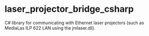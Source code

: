 # laser_projector_bridge_csharp
C# library for communicating with Ethernet laser projectors (such as MediaLas ILP 622 LAN using the jmlaser.dll).
